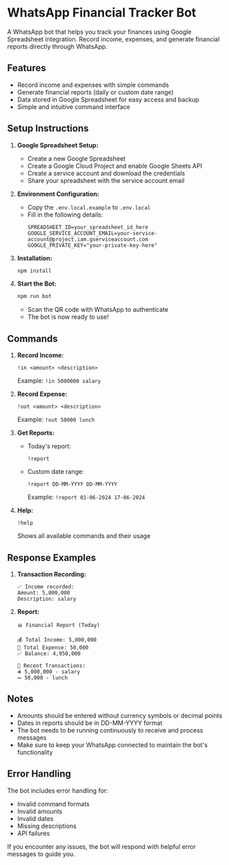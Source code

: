 # WhatsApp Financial Tracker Bot

A WhatsApp bot that helps you track your finances using Google Spreadsheet integration. Record income, expenses, and generate financial reports directly through WhatsApp.

## Features

- Record income and expenses with simple commands
- Generate financial reports (daily or custom date range)
- Data stored in Google Spreadsheet for easy access and backup
- Simple and intuitive command interface

## Setup Instructions

1. **Google Spreadsheet Setup:**
   - Create a new Google Spreadsheet
   - Create a Google Cloud Project and enable Google Sheets API
   - Create a service account and download the credentials
   - Share your spreadsheet with the service account email

2. **Environment Configuration:**
   - Copy the `.env.local.example` to `.env.local`
   - Fill in the following details:
     ```
     SPREADSHEET_ID=your_spreadsheet_id_here
     GOOGLE_SERVICE_ACCOUNT_EMAIL=your-service-account@project.iam.gserviceaccount.com
     GOOGLE_PRIVATE_KEY="your-private-key-here"
     ```

3. **Installation:**
   ```bash
   npm install
   ```

4. **Start the Bot:**
   ```bash
   npm run bot
   ```
   - Scan the QR code with WhatsApp to authenticate
   - The bot is now ready to use!

## Commands

1. **Record Income:**
   ```
   !in <amount> <description>
   ```
   Example: `!in 5000000 salary`

2. **Record Expense:**
   ```
   !out <amount> <description>
   ```
   Example: `!out 50000 lunch`

3. **Get Reports:**
   - Today's report:
     ```
     !report
     ```
   - Custom date range:
     ```
     !report DD-MM-YYYY DD-MM-YYYY
     ```
     Example: `!report 01-06-2024 17-06-2024`

4. **Help:**
   ```
   !help
   ```
   Shows all available commands and their usage

## Response Examples

1. **Transaction Recording:**
   ```
   ✅ Income recorded:
   Amount: 5,000,000
   Description: salary
   ```

2. **Report:**
   ```
   📊 Financial Report (Today)

   💰 Total Income: 5,000,000
   💸 Total Expense: 50,000
   ✅ Balance: 4,950,000

   📝 Recent Transactions:
   ➕ 5,000,000 - salary
   ➖ 50,000 - lunch
   ```

## Notes

- Amounts should be entered without currency symbols or decimal points
- Dates in reports should be in DD-MM-YYYY format
- The bot needs to be running continuously to receive and process messages
- Make sure to keep your WhatsApp connected to maintain the bot's functionality

## Error Handling

The bot includes error handling for:
- Invalid command formats
- Invalid amounts
- Invalid dates
- Missing descriptions
- API failures

If you encounter any issues, the bot will respond with helpful error messages to guide you.
